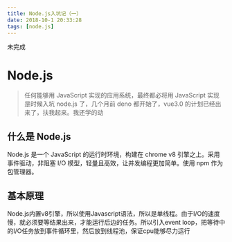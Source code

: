 ```yaml
---
title: Node.js入坑记（一）
date: 2018-10-1 20:33:28
tags: [node.js]
---
```

未完成
# Node.js

> 任何能够用 JavaScript 实现的应用系统，最终都必将用 JavaScript 实现
是时候入坑 node.js 了，几个月前 deno 都开始了，vue3.0 的计划已经出来了，扶我起来。我还学的动

## 什么是 Node.js

Node.js 是一个 JavaScript 的运行时环境，构建在 chrome v8 引擎之上。采用事件驱动，非阻塞 I/O 模型，轻量且高效，让并发编程更加简单。使用 npm 作为包管理器。

## 基本原理

Node.js内置v8引擎，所以使用Javascript语法，所以是单线程。由于I/O的速度慢，就必须要等结果出来，才能运行后边的任务。所以引入event loop，把等待中的I/O任务放到事件循环里，然后放到线程池，保证cpu能够尽力运行



